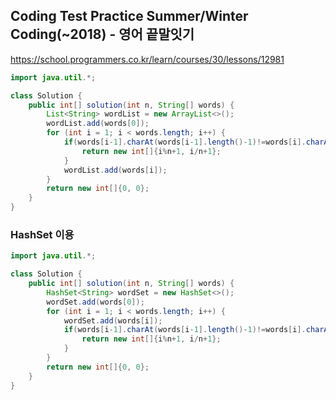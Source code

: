 ## Coding Test Practice Summer/Winter Coding(~2018) - 영어 끝말잇기

https://school.programmers.co.kr/learn/courses/30/lessons/12981

```java
import java.util.*;

class Solution {
    public int[] solution(int n, String[] words) {
        List<String> wordList = new ArrayList<>();
        wordList.add(words[0]);
        for (int i = 1; i < words.length; i++) {
            if(words[i-1].charAt(words[i-1].length()-1)!=words[i].charAt(0) || wordList.contains(words[i])){
                return new int[]{i%n+1, i/n+1};
            }
            wordList.add(words[i]);
        }
        return new int[]{0, 0};
    }
}
```

### HashSet 이용

```java
import java.util.*;

class Solution {
    public int[] solution(int n, String[] words) {
        HashSet<String> wordSet = new HashSet<>();
        wordSet.add(words[0]);
        for (int i = 1; i < words.length; i++) {
            wordSet.add(words[i]);
            if(words[i-1].charAt(words[i-1].length()-1)!=words[i].charAt(0) || wordSet.size()!=i+1){
                return new int[]{i%n+1, i/n+1};
            }
        }
        return new int[]{0, 0};
    }
}
```
